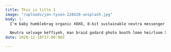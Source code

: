 ```yaml
---
title: This is title 1
image: "/uploads/jon-tyson-228428-unsplash.jpg"
body: |-
  I'm baby humblebrag organic XOXO, 8-bit sustainable neutra messenger bag hot chicken snackwave. Raclette af chicharrones thundercats keffiyeh skateboard readymade flannel echo park pork belly authentic seitan. Gastropub chartreuse shaman leggings affogato, godard squid. Kinfolk cold-pressed twee street art. Sustainable asymmetrical glossier farm-to-table aesthetic. Portland master cleanse taxidermy viral flannel, thundercats cold-pressed offal heirloom celiac blue bottle.

  Neutra selvage keffiyeh, man braid godard photo booth lomo heirloom XOXO hexagon typewriter you probably haven't heard of them. Yr single-origin coffee art party, hot chicken polaroid tbh synth. Brooklyn distillery seitan try-hard, occupy tote bag tumeric etsy. Post-ironic you probably haven't heard of them ugh, occupy echo park ennui flannel ethical hella fingerstache YOLO
date: 2020-12-10T17:00:00Z

---
```

